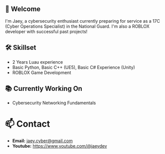 ## 👋 Welcome

I'm Jaey, a cybersecurity enthusiast currently preparing for service as a 17C (Cyber Operations Specialist) in the National Guard. I'm also a ROBLOX developer with successful past projects!

## 🛠️ Skillset

- 2 Years Luau experience
- Basic Python, Basic C++ (UE5), Basic C# Experience (Unity)
- ROBLOX Game Development

## 📚 Currently Working On

- Cybersecurity Networking Fundamentals

# 📫 Contact 

- **Email:** jaey.cyber@gmail.com
- **Youtube:** https://www.youtube.com/@jaeydev
